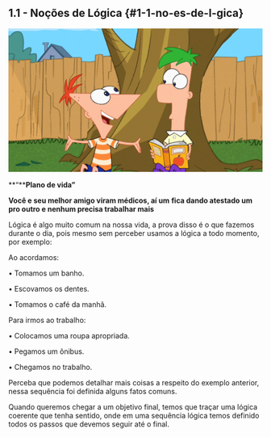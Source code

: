 ## 1.1 - Noções de Lógica {#1-1-no-es-de-l-gica}

![](../assets/figuras7.jpg)

**“****Plano de vida”**

**Você e seu melhor amigo viram médicos, aí um** **fica dando atestado um pro outro e nenhum precisa trabalhar mais**

Lógica é algo muito comum na nossa vida, a prova disso é o que fazemos durante o dia, pois mesmo sem perceber usamos a lógica a todo momento, por exemplo:

Ao acordamos:

• Tomamos um banho.

• Escovamos os dentes.

• Tomamos o café da manhã.

Para irmos ao trabalho:

• Colocamos uma roupa apropriada.

• Pegamos um ônibus.

• Chegamos no trabalho.

Perceba que podemos detalhar mais coisas a respeito do exemplo anterior, nessa sequência foi definida alguns fatos comuns.

Quando queremos chegar a um objetivo final, temos que traçar uma lógica coerente que tenha sentido, onde em uma sequência lógica temos definido todos os passos que devemos seguir até o final.
